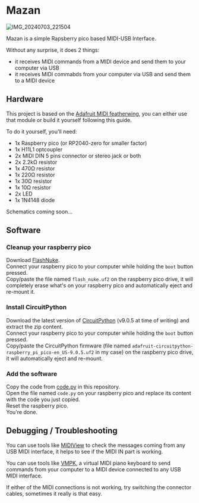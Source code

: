 # Mazan

![IMG_20240703_221504](https://github.com/Mental-Noise/Mazan/assets/894203/a65d2aa6-3a61-4464-b632-dcac74d6f91a)

Mazan is a simple Rapsberry pico based MIDI-USB Interface.

Without any surprise, it does 2 things:
- it receives MIDI commands from a MIDI device and send them to your computer via USB
- it receives MIDI commabds from your computer via USB and send them to a MIDI device

## Hardware

This project is based on the [Adafruit MIDI featherwing](https://learn.adafruit.com/adafruit-midi-featherwing/overview), you can either use that module or build it yourself following this guide.

To do it yourself, you'll need:
- 1x Raspberry pico (or RP2040-zero for smaller factor)
- 1x H11L1 optcoupler
- 2x MIDI DIN 5 pins connector or stereo jack or both
- 2x 2.2kΩ resistor
- 1x 470Ω resistor
- 1x 220Ω resistor
- 1x 30Ω resistor
- 1x 10Ω resistor
- 2x LED
- 1x 1N4148 diode

Schematics coming soon...

## Software

### Cleanup your raspberry pico

Download [FlashNuke](https://github.com/dwelch67/raspberrypi-pico/blob/main/flash_nuke.uf2).  
Connect your raspberry pico to your computer while holding the `boot` button pressed.  
Copy/paste the file named `flash_nuke.uf2` on the raspberry pico drive, it will completely erase what's on your raspberry pico and automatically eject and re-mount it.

### Install CircuitPython

Download the latest version of [CircuitPython](https://circuitpython.org/board/raspberry_pi_pico/) (v9.0.5 at time of writing) and extract the zip content.  
Connect your raspberry pico to your computer while holding the `boot` button pressed.  
Copy/paste the CircuitPython firmware (file named `adafruit-circuitpython-raspberry_pi_pico-en_US-9.0.5.uf2` in my case) on the raspberry pico drive, it will automatically eject and re-mount.

### Add the software

Copy the code from [code.py](./code.py) in this repository.  
Open the file named `code.py` on your raspberry pico and replace its content with the code you just copied.  
Reset the raspberry pico.  
You're done.

## Debugging / Troubleshooting

You can use tools like [MIDIView](https://hautetechnique.com/midi/midiview/) to check the messages coming from any USB MIDI interface, it helps to see if the MIDI IN part is working.

You can use tools like [VMPK](https://vmpk.sourceforge.io/), a virtual MIDI piano keyboard to send commands from your computer to a MIDI device connected to any USB MIDI interface.

If either of the MIDI connections is not working, try switching the connector cables, sometimes it really is that easy.
